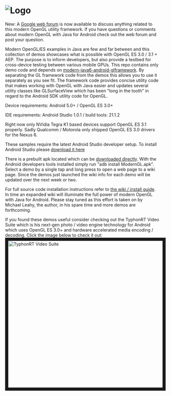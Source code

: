 
![Logo](http://i.imgur.com/UhCv44F.png "Logo")
============================
New: A <a href="https://groups.google.com/forum/#!forum/modern-java6-android-gldemos" target="_blank">Google web forum</a> is now available to discuss anything related to this modern OpenGL utility framework. If you have questions or comments about modern OpenGL with Java for Android check out the web forum and post your question. 

Modern OpenGL/ES examples in Java are few and far between and this collection of demos showcases what is possible with OpenGL ES 3.0 / 3.1 + AEP. The purpose is to inform developers, but also provide a testbed for cross-device testing between various mobile GPUs. This repo contains only demo code and depends on <a href="https://github.com/typhonrt/modern-java6-android-glframework" target="_blank">modern-java6-android-glframework</a>. By separating the GL framework code from the demos this allows you to use it separately as you see fit. The framework code provides concise utility code that makes working with OpenGL with Java easier and updates several utility classes like GLSurfaceView which has been "long in the tooth" in regard to the Android SDK utility code for OpenGL.  

Device requirements: Android 5.0+ / OpenGL ES 3.0+ 

IDE requirements: Android Studio 1.0.1 / build tools: 21.1.2

Right now only NVidia Tegra K1 based devices support OpenGL ES 3.1 properly. Sadly Qualcomm / Motorola only shipped OpenGL ES 3.0 drivers for the Nexus 6. 

These samples require the latest Android Studio developer setup. To install Android Studio please <a href="http://developer.android.com/sdk/index.html" target="_blank">download it here</a>

There is a prebuilt apk located which can be [downloaded directly](https://github.com/typhonrt/modern-java6-android-gldemos/raw/master/prebuilt-apk/ModernGL.apk). With the Android developers tools installed simply run "adb install ModernGL.apk". Select a demo by a single tap and long press to open a web page to a wiki page. Since the demos just launched the wiki info for each demo will be updated over the next week or two. 

For full source code installation instructions refer to <a href="https://github.com/typhonrt/modern-java6-android-gldemos/wiki/installation" target="_blank">the wiki / install guide</a>. In time an expanded wiki will illuminate the full power of modern OpenGL with Java for Android. Please stay tuned as this effort is taken on by Michael Leahy, the author, in his spare time and more demos are forthcoming.

If you found these demos useful consider checking out the TyphonRT Video Suite which is his next-gen photo / video engine technology for Android which uses OpenGL ES 3.0+ and hardware accelerated media encoding / decoding. Click the image below to check it out:
<a href="http://www.typhonvideo.com/" target="_blank"><img src="http://i.imgur.com/gWh4A8M.png" 
alt="TyphonRT Video Suite" width="850" height="480" border="10" /></a>
